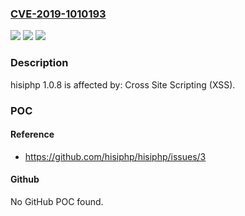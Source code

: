 ### [CVE-2019-1010193](https://cve.mitre.org/cgi-bin/cvename.cgi?name=CVE-2019-1010193)
![](https://img.shields.io/static/v1?label=Product&message=hisiphp&color=blue)
![](https://img.shields.io/static/v1?label=Version&message=n%2Fa&color=blue)
![](https://img.shields.io/static/v1?label=Vulnerability&message=Cross%20Site%20Scripting%20(XSS)&color=brighgreen)

### Description

hisiphp 1.0.8 is affected by: Cross Site Scripting (XSS).

### POC

#### Reference
- https://github.com/hisiphp/hisiphp/issues/3

#### Github
No GitHub POC found.

